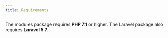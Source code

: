 ```yaml
---
title: Requirements
---
```


The modules package requires **PHP 7.1** or higher. The Laravel package also requires **Laravel 5.7**.
